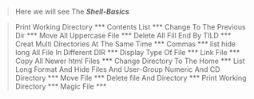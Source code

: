 > Here we will see The ***Shell-Basics***

> Print Working Directory ***
> Contents List ***
> Change To The Previous Dir ***
> Move All Uppercase File ***
> Delete All Fill End By TILD ***
> Creat Multi Directories At The Same Time ***
> Commas ***
> list hide long All File In Different DIR ***
> Display Type Of File ***
> Link File ***
> Copy All Newer html Files ***
> Change Directory To The Home ***
> List Long Format And Hide Files And User-Group Numeric And CD Directory ***
> Move File ***
> Delete file And Directory ***
> Print Working Directory ***
> Magic File ***
